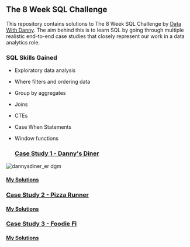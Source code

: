 ## The 8 Week SQL Challenge
This repository contains solutions to The 8 Week SQL Challenge by [Data With Danny](https://8weeksqlchallenge.com/). The aim behind this is to learn SQL by going through multiple realistic end-to-end case studies that closely represent our work in a data analytics role.

### SQL Skills Gained
- Exploratory data analysis
- Where filters and ordering data
- Group by aggregates
- Joins
- CTEs
- Case When Statements
- Window functions

  ### [Case Study 1 - Danny's Diner](https://8weeksqlchallenge.com/case-study-1/)
![dannysdiner_er dgm](https://github.com/durgaptm/Data-Analysis/assets/111633696/35175804-2220-47d4-93b2-0a4c1ff1eb34)

  
  #### [My Solutions](https://github.com/durgaptm/Data-Analysis/tree/main/8%20Week%20SQL%20Challenge/Case%20Study%201)
  
  ### [Case Study 2 - Pizza Runner](https://8weeksqlchallenge.com/case-study-2/)
  #### [My Solutions](https://github.com/durgaptm/Data-Analysis/tree/main/8%20Week%20SQL%20Challenge/Case%20Study%202)
  
  ### [Case Study 3 - Foodie Fi](https://8weeksqlchallenge.com/case-study-3/)
  #### [My Solutions](https://github.com/durgaptm/Data-Analysis/tree/main/8%20Week%20SQL%20Challenge/Case%20Study%203)
